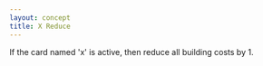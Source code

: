 ```yaml
---
layout: concept
title: X Reduce
---
```


If the card named 'x' is active, then reduce all building costs by 1.
